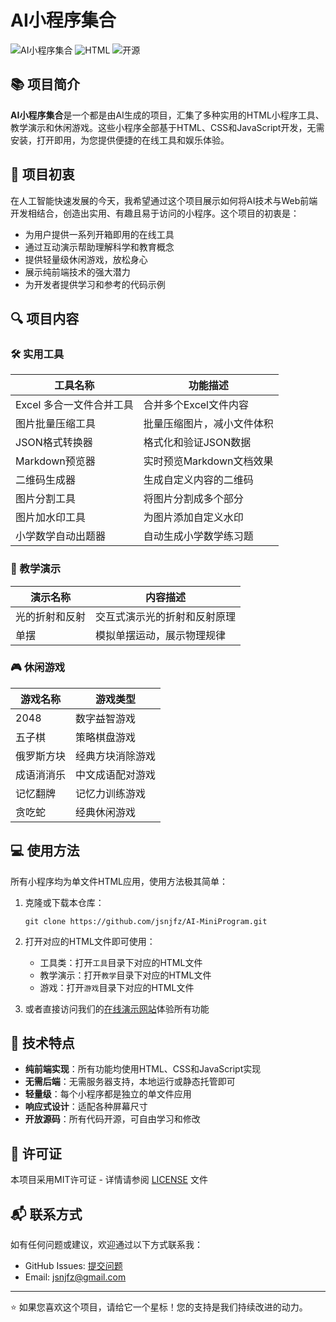# AI小程序集合

![AI小程序集合](https://img.shields.io/badge/AI%E5%B0%8F%E7%A8%8B%E5%BA%8F-%E9%9B%86%E5%90%88-brightgreen)
![HTML](https://img.shields.io/badge/HTML-100%25-orange)
![开源](https://img.shields.io/badge/%E5%BC%80%E6%BA%90-%E5%85%8D%E8%B4%B9-blue)

## 📚 项目简介

**AI小程序集合**是一个都是由AI生成的项目，汇集了多种实用的HTML小程序工具、教学演示和休闲游戏。这些小程序全部基于HTML、CSS和JavaScript开发，无需安装，打开即用，为您提供便捷的在线工具和娱乐体验。

## 🚀 项目初衷

在人工智能快速发展的今天，我希望通过这个项目展示如何将AI技术与Web前端开发相结合，创造出实用、有趣且易于访问的小程序。这个项目的初衷是：

- 为用户提供一系列开箱即用的在线工具
- 通过互动演示帮助理解科学和教育概念
- 提供轻量级休闲游戏，放松身心
- 展示纯前端技术的强大潜力
- 为开发者提供学习和参考的代码示例

## 🔍 项目内容

### 🛠️ 实用工具

| 工具名称 | 功能描述 |
|---------|--------|
| Excel 多合一文件合并工具 | 合并多个Excel文件内容 |
| 图片批量压缩工具 | 批量压缩图片，减小文件体积 |
| JSON格式转换器 | 格式化和验证JSON数据 |
| Markdown预览器 | 实时预览Markdown文档效果 |
| 二维码生成器 | 生成自定义内容的二维码 |
| 图片分割工具 | 将图片分割成多个部分 |
| 图片加水印工具 | 为图片添加自定义水印 |
| 小学数学自动出题器 | 自动生成小学数学练习题 |

### 📖 教学演示

| 演示名称 | 内容描述 |
|---------|--------|
| 光的折射和反射 | 交互式演示光的折射和反射原理 |
| 单摆 | 模拟单摆运动，展示物理规律 |

### 🎮 休闲游戏

| 游戏名称 | 游戏类型 |
|---------|--------|
| 2048 | 数字益智游戏 |
| 五子棋 | 策略棋盘游戏 |
| 俄罗斯方块 | 经典方块消除游戏 |
| 成语消消乐 | 中文成语配对游戏 |
| 记忆翻牌 | 记忆力训练游戏 |
| 贪吃蛇 | 经典休闲游戏 |

## 💻 使用方法

所有小程序均为单文件HTML应用，使用方法极其简单：

1. 克隆或下载本仓库：
   ```
   git clone https://github.com/jsnjfz/AI-MiniProgram.git
   ```

2. 打开对应的HTML文件即可使用：
   - 工具类：打开`工具`目录下对应的HTML文件
   - 教学演示：打开`教学`目录下对应的HTML文件
   - 游戏：打开`游戏`目录下对应的HTML文件

3. 或者直接访问我们的[在线演示网站](https://jsnjfz.github.io/AI-MiniProgram)体验所有功能

## 🔮 技术特点

- **纯前端实现**：所有功能均使用HTML、CSS和JavaScript实现
- **无需后端**：无需服务器支持，本地运行或静态托管即可
- **轻量级**：每个小程序都是独立的单文件应用
- **响应式设计**：适配各种屏幕尺寸
- **开放源码**：所有代码开源，可自由学习和修改

## 📄 许可证

本项目采用MIT许可证 - 详情请参阅 [LICENSE](LICENSE) 文件

## 📬 联系方式

如有任何问题或建议，欢迎通过以下方式联系我：

- GitHub Issues: [提交问题](https://github.com/jsnjfz/AI-MiniProgram/issues)
- Email: jsnjfz@gmail.com

---

⭐ 如果您喜欢这个项目，请给它一个星标！您的支持是我们持续改进的动力。

